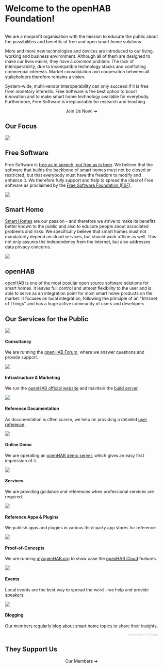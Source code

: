 <style lang="stylus">
@keyframes fadeIn
  0%
    // transform translateY(10px)
    opacity 0
  70%
    // transform translateY(10px)
    opacity 0
  100%
    // transform translateY(0)
    opacity 0.5

img.illustration-fadeIn
    animation 0.5s ease-out 0s 1 fadeIn

h1.welcome
  font-family 'Open Sans', sans-serif
  font-weight 300
  font-size 36pt
  text-align center
.focus
    .feature
        text-align center
        h2
            font-family 'Open Sans', sans-serif
            font-weight bold
            font-size 16pt
.focus-icon-container
    position absolute
    z-index -100
    opacity 0.1
    width 100%
    text-align center
    .focus-icon
        margin-top 6rem
        width 200px
        filter grayscale(50%) sepia(30%)
.services
    display flex
    flex-wrap wrap
    .service
        flex-grow 1
        width 33%
    .service-body
        padding 0.5rem
        display flex
        flex-direction column
        align-items center
        .service-icon
            width 150px
            padding-top 5rem
        .service-heading
            font-family 'Open Sans', sans-serif
            font-weight bold
            font-size 14pt

.link-button
    margin 2rem
    display inline-block
    text-align center
    color #ff6600
    padding 0.8rem 1.6rem
    border-radius 4px
    font-family 'Open Sans', sans-serif
    font-weight bold
    transition background-color .1s ease
    box-sizing border-box
    border 2px solid #ff6600
    &.big
        font-size 1.5rem
    &:hover
        background-color #ff6600
        color white
        text-decoration none !important

.member-logos
    padding 0 5rem
    display flex
    flex-wrap wrap
    justify-content center
    .logo-container
        width 180px
        height 200px
        padding 10px
        display flex
        .member-logo
            margin auto
            max-height 120px
            max-width 120px
            object-fit contain

    @media (max-width: 768px)
        &
            padding 0
            .logo-container
                width 90px
                height 100px
                padding 10px
                .member-logo
                    max-height 90px
                    max-width 90px

</style>

<h1 class="welcome slide-title">Welcome to the openHAB Foundation!</h1>

<img class="illustration illustration-fadeIn" src="/images/smart-home-2769210_1920.jpg" alt="">

We are a nonprofit organisation with the mission to educate the public about the possibilities and benefits of free and open smart home solutions.

More and more new technologies and devices are introduced to our living, working and business environment. Although all of them are designed to make our lives easier, they have a common problem: The lack of interoperability, due to incompatible technology stacks and conflicting commercial interests. Market consolidation and cooperation between all stakeholders therefore remains a vision.

System-wide, multi-vendor interoperability can only succeed if it is free from monetary interests. Free Software is the best option to boost innovation and to make smart home technology available for everybody. Furthermore, Free Software is irreplaceable for research and teaching.

<div style="text-align: center">
    <router-link class="link-button big" to="/join/">Join Us Now! ➜</router-link>
</div>

<h2 class="big-title">Our Focus</h2>

<div class="home">
<div class="features focus">

<div class="feature slide-feature">
<div class="focus-icon-container">
    <img class="focus-icon" src="./icons/open-source.svg" />
</div>
<h2>Free Software</h2>
<p>Free Software is <a target="_blank" href="https://en.wikipedia.org/wiki/Gratis_versus_libre">free as in speech, not free as in beer</a>. We believe that the software that builds the backbone of smart homes must not be closed or restricted, but that everybody must have the freedom to modify and enhance it. We therefore fully support and help to spread the ideal of Free software as proclaimed by the <a target="_blank" href="https://www.fsf.org/">Free Software Foundation (FSF)</a>.</p>
</div>

<div class="feature slide-feature">
<div class="focus-icon-container">
    <img class="focus-icon" src="./icons/home.svg" />
</div>
<h2>Smart Home</h2>
<p><a target="_blank" href="https://en.wikipedia.org/wiki/Home_Automation">Smart Homes</a> are our passion - and therefore we strive to make its benefits better known to the public and also to educate people about associated problems and risks. We specifically believe that smart homes must not mandatorily depend on cloud services, but should work offline as well. This not only assures the independency from the internet, but also addresses data privacy concerns.</p>
</div>

<div class="feature slide-feature">
<div class="focus-icon-container">
    <img class="focus-icon" src="./icons/openhab.png" />
</div>
<h2>openHAB</h2>
<p><a target="_blank" href="https://www.openhab.org">openHAB</a> is one of the most popular open source software solutions for smart homes. It leaves full control and utmost flexibility to the user and is able to serve as an integration point for most smart home products on the market. It focuses on local integration, following the principle of an "Intranet of Things" and has a huge active community of users and developers</p>
</div>

</div>
</div>

<h2 class="big-title">Our Services for the Public</h2>

<!-- /.row -->
<!-- Service List -->
<!-- The circle icons use Font Awesome's stacked icon classes. For more information, visit http://fontawesome.io/examples/ -->
<div class="services">
    <div class="service">
        <div class="service-body">
            <div class="service-icon-container">
                <img class="service-icon" src="./icons/001-question.svg" />
            </div>
            <h4 class="service-heading">Consultancy</h4>
            <p>We are running the <a href="http://community.openhab.org/">openHAB Forum</a>, where we answer questions and provide support.</p>
        </div>
    </div>
    <div class="service">
        <div class="service-body">
            <div class="service-icon-container">
                <img class="service-icon" src="./icons/004-server-1.svg" />
            </div>
            <h4 class="service-heading">Infrastructure &amp; Marketing</h4>
            <p>We run the <a href="https://www.openhab.org/">openHAB official website</a> and maintain the <a href="https://openhab.ci.cloudbees.com/" target="_blank">build server</a>.</p>
        </div>
    </div>
    <div class="service">
        <div class="service-body">
            <div class="service-icon-container">
                <img class="service-icon" src="./icons/005-book.svg" />
            </div>
            <h4 class="service-heading">Reference Documentation</h4>
            <p>As documentation is often scarse, we help on providing a detailed <a href="https://www.openhab.org/docs/" target="_blank">user reference</a>.</p>
        </div>
    </div>
    <div class="service">
        <div class="service-body">
            <div class="service-icon-container">
                <img class="service-icon" src="./icons/003-cloud.svg" />
            </div>
            <h4 class="service-heading">Online Demo</h4>
            <p>We are operating an <a href="https://demo.openhab.org:8443/" target="_blank">openHAB demo server</a>, which gives an easy first impression of it.</p>
        </div>
    </div>
    <div class="service">
        <div class="service-body">
            <div class="service-icon-container">
                <img class="service-icon" src="./icons/006-manual.svg" />
            </div>
            <h4 class="service-heading">Services</h4>
            <p>We are providing guidance and references when professional services are required.</p>
        </div>
    </div>
    <div class="service">
        <div class="service-body">
            <div class="service-icon-container">
                <img class="service-icon" src="./icons/007-app.svg" />
            </div>
            <h4 class="service-heading">Reference Apps &amp; Plugins</h4>
            <p>We publish apps and plugins in various third-party app stores for reference.</p>
        </div>
    </div>
    <div class="service">
        <div class="service-body">
            <div class="service-icon-container">
                <img class="service-icon" src="./icons/002-server.svg" />
            </div>
            <h4 class="service-heading">Proof-of-Concepts</h4>
            <p>We are running <a href="http://www.myopenhab.org" target="_blank">myopenHAB.org</a> to show case the <a href="https://github.com/openhab/openhab-cloud#openhab-cloud" target="_blank">openHAB Cloud</a> features.</p>
        </div>
    </div>
    <div class="service">
        <div class="service-body">
            <div class="service-icon-container">
                <img class="service-icon" src="./icons/008-speaker.svg" />
            </div>
            <h4 class="service-heading">Events</h4>
            <p>Local events are the best way to spread the word - we help and provide speakers.</p>
        </div>
    </div>
    <div class="service">
        <div class="service-body">
            <div class="service-icon-container">
                <img class="service-icon" src="./icons/009-writer.svg" />
            </div>
            <h4 class="service-heading">Blogging</h4>
            <p>Our members regularly <a href="https://www.openhab.org/blog/" target="_blank">blog about smart home</a> topics to share their insights.</p>
        </div>
    </div>
</div>

<router-link to="/imprint.html" style="font-size: 8pt; color: #ccc; display: block; text-align: right">Icons from Flaticon</router-link>


<h2 class="big-title">They Support Us</h2>

<div class="member-logos">
<router-link :to="page.path" v-for="page in $site.pages.filter((p) => p.frontmatter.layout === 'MemberPage')" :v-key="page.path" class="logo-container">
    <img :src="'/logos/' + page.frontmatter.logo" :title="page.title" class="member-logo" />
</router-link>
</div>

<div style="text-align: center">
    <router-link class="link-button" to="/members/">Our Members ➜</router-link>
</div>

